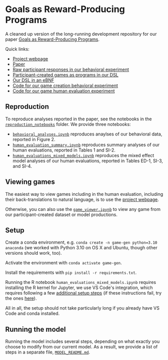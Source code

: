# Goals as Reward-Producing Programs
A cleaned up version of the long-running development repository for our paper [Goals as Reward-Producing Programs](https://exps.gureckislab.org/guydav/goal_programs_viewer/main/).

Quick links:
* [Project webpage](https://exps.gureckislab.org/guydav/goal_programs_viewer/main/)
* [Paper](https://arxiv.org/abs/2405.13242)
* [Raw participant responses in our behavioral experiment](https://github.com/guydav/goals-as-reward-producing-programs/blob/main/data/interactive_beta.csv)
* [Participant-created games as programs in our DSL](https://github.com/guydav/goals-as-reward-producing-programs/blob/main/dsl/interactive-beta.pddl)
* [Our DSL in an eBNF](https://github.com/guydav/goals-as-reward-producing-programs/blob/main/dsl/dsl.ebnf)
* [Code for our game creation behavioral experiment](https://github.com/guydav/game-creation-behavioral-experiment)
* [Code for our game human evaluation experiment](https://github.com/guydav/game-fitness-judgements)

## Reproduction
To reproduce analyses reported in the paper, see the notebooks in the [`reproduction_notebooks`](https://github.com/guydav/goals-as-reward-producing-programs/tree/main/reproduction_notebooks) folder.
We provide three notebooks:
* [`behavioral_analyses.ipynb`](https://github.com/guydav/goals-as-reward-producing-programs/blob/main/reproduction_notebooks/behavioral_analyses.ipynb) reproduces anaylses of our behavioral data, reported in Figure 2.
* [`human_evaluation_summary.ipynb`](https://github.com/guydav/goals-as-reward-producing-programs/blob/main/reproduction_notebooks/human_evaluations_summary.ipynb) reproduces summary analyses of our human evaluations, reported in Tables 1 and SI-2.
* [`human_evaluations_mixed_models.ipynb`](https://github.com/guydav/goals-as-reward-producing-programs/blob/main/reproduction_notebooks/human_evaluations_mixed_models.ipynb) reproduces the mixed effect model analyses of our human evaluations, reported in Tables ED-1, SI-3, and SI-4.

## Viewing games
The easiest way to view games including in the human evaluation, including their back-translations to natural language, is to use the [project webpage](https://exps.gureckislab.org/guydav/goal_programs_viewer/main).

Otherwise, you can also use the [`game_viewer.ipynb`](https://github.com/guydav/goals-as-reward-producing-programs/blob/main/reproduction_notebooks/game_viewer.ipynb) to view any game from our participant-created dataset or model productions.

## Setup
Create a conda environment, e.g. `conda create -n game-gen python=3.10 anaconda` (we worked with Python 3.10 on OS X and Ubuntu, though other versions should work, too).

Activate the environment with `conda activate game-gen`.

Install the requirements with `pip install -r requirements.txt`.

Running the R notebook `human_evaluations_mixed_models.ipynb` requires installing the R kernel for Jupyter, we use VS Code's integration, which requires following a few [additional setup steps](https://saturncloud.io/blog/how-to-use-jupyter-r-kernel-with-visual-studio-code/) (if these instructions fail, try the ones [here](https://drazraut.medium.com/linux-mint-running-r-in-jupyter-notebook-in-vs-code-5e7480a56731)).

All in all, the setup should not take particularly long if you already have VS Code and conda installed.

## Running the model
Running the model includes several steps, depending on what exactly you choose to modify from our current model. As a result, we provide a list of steps in a separate file, [`MODEL_README.md`](https://github.com/guydav/goals-as-reward-producing-programs/blob/main/MODEL_README.md).


